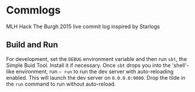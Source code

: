 Commlogs
========

MLH Hack The Burgh 2015 live commit log inspired by Starlogs

## Build and Run
For development, set the `DEBUG` environment variable and then run `sbt`, the Simple Buid Tool. Install it if necessary. Once `sbt` drops you into the 'shell'-like environment, run `~ run` to run the dev server with auto-reloading enabled. This will launch the dev server on `0.0.0.0:9000`. Drop the tilde in the `run` command to run without auto-reload.
